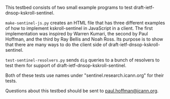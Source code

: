 This testbed consists of two small example programs to test draft-ietf-dnsop-kskroll-sentinel.

`make-sentinel-js.py` creates an HTML file that has three different examples of how
to implement kskroll-sentinel in JavaScript in a client.
The first implementation was inspired by Warren Kumari, the second by Paul Hoffman,
and the third by Ray Bellis and Noah Ross. Its purpose is to show that
there are many ways to do the client side of draft-ietf-dnsop-kskroll-sentinel.

`test-sentinel-resolvers.py` sends `dig` queries to a bunch of resolvers to test
them for support of draft-ietf-dnsop-kskroll-sentinel.

Both of these tests use names under "sentinel.research.icann.org" for their tests.

Questions about this testbed should be sent to
[paul.hoffman@icann.org](mailto:paul.hoffman@icann.org).

